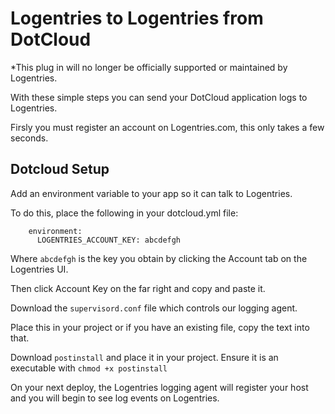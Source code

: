 Logentries to Logentries from DotCloud
=======================================

*This plug in will no longer be officially supported or maintained by Logentries.<br>

With these simple steps you can send your DotCloud application logs to Logentries.

Firsly you must register an account on Logentries.com, this only takes a few seconds.

Dotcloud Setup
--------------

Add an environment variable to your app so it can talk to Logentries.

To do this, place the following in your dotcloud.yml file:

        environment:
          LOGENTRIES_ACCOUNT_KEY: abcdefgh
          
Where `abcdefgh` is the key you obtain by clicking the Account tab on the Logentries UI.

Then click Account Key on the far right and copy and paste it.

Download the `supervisord.conf` file which controls our logging agent.

Place this in your project or if you have an existing file, copy the text into that.

Download `postinstall` and place it in your project. Ensure it is an executable with `chmod +x postinstall`

On your next deploy, the Logentries logging agent will register your host and you will begin to see
log events on Logentries.

